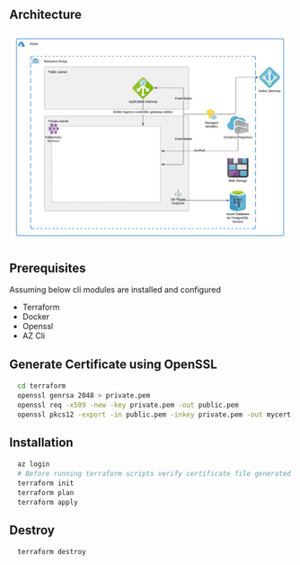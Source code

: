 
## Architecture
![Architecture diagram](doc/architecture.png)

## Prerequisites
Assuming below cli modules are installed and configured
- Terraform
- Docker
- Openssl
- AZ Cli
## Generate Certificate using OpenSSL
```sh
  cd terraform
  openssl genrsa 2048 > private.pem
  openssl req -x509 -new -key private.pem -out public.pem
  openssl pkcs12 -export -in public.pem -inkey private.pem -out mycert.pfx
```

## Installation
```sh
  az login
  # Before running terraform scripts verify certificate file generated
  terraform init
  terraform plan
  terraform apply
```

## Destroy
```sh
  terraform destroy
```